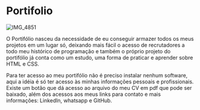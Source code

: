 # Portifolio

![IMG_4851](https://user-images.githubusercontent.com/115854249/198339002-df7a160a-70d9-4511-acf8-0143c5ee1834.PNG)

O Portifólio nasceu da necessidade de eu conseguir armazer todos os meus projetos em um lugar só, deixando mais fácil o acesso de recrutadores a todo meu histórico de programação e também o próprio projeto do portifólio já conta como um estudo, uma forma de praticar e aprender sobre HTML e CSS. 

Para ter acesso ao meu portifólio não é preciso instalar nenhum software, aqui a idéia é só ter acesso às minhas informações pessoais e profissionais. Existe um botão que dá acesso ao arquivo do meu CV em pdf que pode ser baixado, além dos acessos aos meus links para contato e mais informações: LinkedIn, whatsapp e GitHub. 


